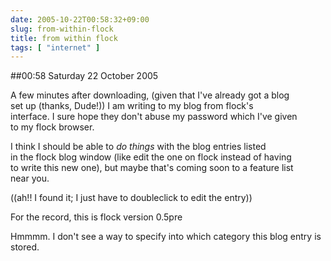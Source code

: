```yaml
---
date: 2005-10-22T00:58:32+09:00
slug: from-within-flock
title: from within flock
tags: [ "internet" ]
---
```


##00:58 Saturday 22 October 2005

A few minutes after downloading, (given that I've already got a blog  
set up (thanks, Dude!)) I am writing to my blog from flock's  
interface. I sure hope they don't abuse my password which I've given  
to my flock browser.  
  


I think I should be able to *do things* with the blog entries listed  
in the flock blog window (like edit the one on flock instead of having  
to write this new one), but maybe that's coming soon to a feature list  
near you.  


((ah!! I found it; I just have to doubleclick to edit the entry))  
  


For the record, this is flock version 0.5pre  


  
  


Hmmmm. I don't see a way to specify into which category this blog entry is stored.  

